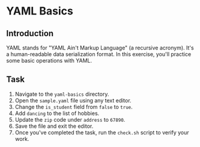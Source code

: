 # YAML Basics

## Introduction

YAML stands for "YAML Ain't Markup Language" (a recursive acronym). It's a human-readable data serialization format. In this exercise, you'll practice some basic operations with YAML.

## Task

1. Navigate to the `yaml-basics` directory.
2. Open the `sample.yaml` file using any text editor.
3. Change the `is_student` field from `false` to `true`.
4. Add `dancing` to the list of hobbies.
5. Update the `zip` code under `address` to `67890`.
6. Save the file and exit the editor.
7. Once you've completed the task, run the `check.sh` script to verify your work.
